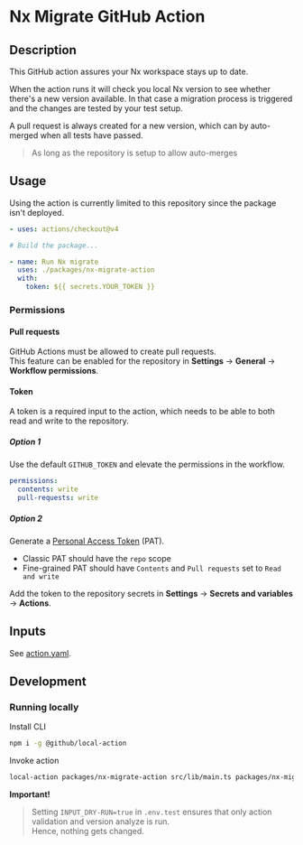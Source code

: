 # Nx Migrate GitHub Action

## Description

This GitHub action assures your Nx workspace stays up to date.

When the action runs it will check you local Nx version to see whether there's a new version available.
In that case a migration process is triggered and the changes are tested by your test setup.

A pull request is always created for a new version, which can by auto-merged when all tests have passed.

> As long as the repository is setup to allow auto-merges

## Usage

Using the action is currently limited to this repository since the package isn't deployed.

```yaml
- uses: actions/checkout@v4

# Build the package...

- name: Run Nx migrate
  uses: ./packages/nx-migrate-action
  with:
    token: ${{ secrets.YOUR_TOKEN }}
```

### Permissions

#### Pull requests

GitHub Actions must be allowed to create pull requests.  
This feature can be enabled for the repository in **Settings** -> **General** -> **Workflow permissions**.

#### Token

A token is a required input to the action, which needs to be able to both read and write to the repository.

##### Option 1

Use the default `GITHUB_TOKEN` and elevate the permissions in the workflow.

```yml
permissions:
  contents: write
  pull-requests: write
```

##### Option 2

Generate a [Personal Access Token](https://docs.github.com/en/authentication/keeping-your-account-and-data-secure/managing-your-personal-access-tokens) (PAT).

- Classic PAT should have the `repo` scope
- Fine-grained PAT should have `Contents` and `Pull requests` set to `Read and write`

Add the token to the repository secrets in **Settings** -> **Secrets and variables** -> **Actions**.

## Inputs

See [action.yaml](action.yml).

## Development

### Running locally

Install CLI

```sh
npm i -g @github/local-action
```

Invoke action

```sh
local-action packages/nx-migrate-action src/lib/main.ts packages/nx-migrate-action/.env.test
```

**Important!**

> Setting `INPUT_DRY-RUN=true` in `.env.test` ensures that only action validation and version analyze is run.  
> Hence, nothing gets changed.
